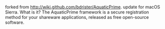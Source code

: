 
forked from http://wiki.github.com/bdrister/AquaticPrime. update for macOS Sierra.
What is it?
The AquaticPrime framework is a secure registration method for your shareware applications, released as free open-source software. 
